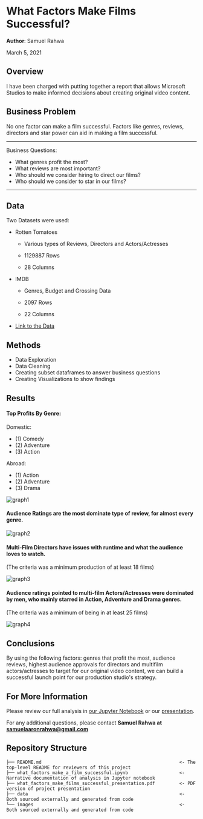 # What Factors Make Films Successful?

**Author**: Samuel Rahwa

March 5, 2021

## Overview

I have been charged with putting together a report that allows Microsoft Studios to make informed decisions about creating original video content. 


## Business Problem

No one factor can make a film successful. Factors like genres, reviews, directors and star power can aid in making a film successful.

***
Business Questions:
* What genres profit the most?
* What reviews are most important?
* Who should we consider hiring to direct our films?
* Who should we consider to star in our films?
***

## Data

Two Datasets were used:

* Rotten Tomatoes 

    * Various types of Reviews, Directors and Actors/Actresses

    * 1129887 Rows

    * 28 Columns

* IMDB 

    * Genres, Budget and Grossing Data

    * 2097 Rows 
    
    * 22 Columns

* [Link to the Data](https://github.com/learn-co-curriculum/dsc-phase-1-project/tree/master/zippedData)

## Methods

* Data Exploration
* Data Cleaning
* Creating subset dataframes to answer business questions
* Creating Visualizations to show findings



## Results


#### Top Profits By Genre:

Domestic: 
* (1) Comedy
* (2) Adventure
* (3) Action

Abroad:
* (1) Action
* (2) Adventure
* (3) Drama 

![graph1](https://github.com/SamuelRahwa/what_factors_make_a_successful_film/blob/main/images/How%20Primary%20Genres%20Generate%20Profit%2C%20Domestically%20vs%20Abroad.png)

#### Audience Ratings are the most dominate type of review, for almost every genre. 

![graph2](https://github.com/SamuelRahwa/what_factors_make_a_successful_film/blob/main/images/Which%20Review%20Types%20are%20Most%20Prevalent.png)


#### Multi-Film Directors have issues with runtime and what the audience loves to watch.
(The criteria was a minimum  production of at least 18 films)

![graph3](https://github.com/SamuelRahwa/what_factors_make_a_successful_film/blob/main/images/Multifilm%20Directors%20we%20could%20Acquire%20with%20the%20Highest%20Audience%20Rating%22.png)


#### Audience ratings pointed to multi-film Actors/Actresses were dominated by men, who mainly starred in Action, Adventure and Drama genres.
(The criteria was a minimum of being in at least 25 films)

![graph4](https://github.com/SamuelRahwa/what_factors_make_a_successful_film/blob/main/images/Multifilm%20Actors%20or%20Actresses%20we%20could%20Acquire%20with%20the%20Highest%20Audience%20Rating.png)


## Conclusions

By using the following factors: genres that profit the most, audience reviews, highest audience approvals for directors and multifilm actors/actresses to target for our original video content, we can build a successful launch point for our production studio's strategy.


## For More Information

Please review our full analysis in [our Jupyter Notebook](https://github.com/SamuelRahwa/what_factors_make_a_successful_film/blob/main/what_factors_make_a_film_successful.ipynb) or our [presentation](https://github.com/SamuelRahwa/what_factors_make_a_successful_film/blob/main/what_factors_make_films_successful_presentation.pdf).

For any additional questions, please contact **Samuel Rahwa at samuelaaronrahwa@gmail.com**

## Repository Structure


```
├── README.md                                                   <- The top-level README for reviewers of this project
├── what_factors_make_a_film_successful.ipynb                   <- Narrative documentation of analysis in Jupyter notebook
├── what_factors_make_films_successful_presentation.pdf         <- PDF version of project presentation
├── data                                                        <- Both sourced externally and generated from code
└── images                                                      <- Both sourced externally and generated from code
```
